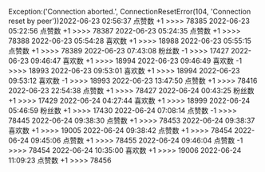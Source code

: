Exception:('Connection aborted.', ConnectionResetError(104, 'Connection reset by peer'))2022-06-23  02:56:37   点赞数 +1 >>>> 78385
2022-06-23  05:22:56   点赞数 +1 >>>> 78387
2022-06-23  05:24:35   点赞数 +1 >>>> 78388
2022-06-23  05:54:28   喜欢数 +1 >>>> 18988
2022-06-23  05:55:15   点赞数 +1 >>>> 78389
2022-06-23  07:43:08   粉丝数 -1 >>>> 17427
2022-06-23  09:46:47   喜欢数 +1 >>>> 18994
2022-06-23  09:46:49   喜欢数 -1 >>>> 18993
2022-06-23  09:53:01   喜欢数 +1 >>>> 18994
2022-06-23  09:53:12   喜欢数 -1 >>>> 18993
2022-06-23  13:47:50   点赞数 +1 >>>> 78416
2022-06-23  22:54:38   点赞数 +1 >>>> 78427
2022-06-24  00:43:25   粉丝数 +1 >>>> 17429
2022-06-24  04:27:44   喜欢数 +1 >>>> 18999
2022-06-24  05:46:59   粉丝数 +1 >>>> 17430
2022-06-24  07:08:14   点赞数 -1 >>>> 78445
2022-06-24  09:38:30   点赞数 +1 >>>> 78453
2022-06-24  09:38:37   喜欢数 +1 >>>> 19005
2022-06-24  09:38:42   点赞数 +1 >>>> 78454
2022-06-24  09:45:06   点赞数 +1 >>>> 78455
2022-06-24  09:46:04   点赞数 -1 >>>> 78454
2022-06-24  10:35:00   喜欢数 +1 >>>> 19006
2022-06-24  11:09:23   点赞数 +1 >>>> 78456
